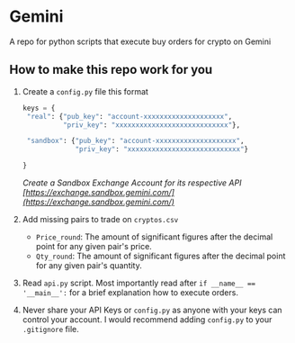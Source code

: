 # Gemini

A repo for python scripts that execute buy orders for crypto on Gemini

## How to make this repo work for you

1. Create a `config.py` file this format
   ```python
   keys = {
    "real": {"pub_key": "account-xxxxxxxxxxxxxxxxxxxx",
             "priv_key": "xxxxxxxxxxxxxxxxxxxxxxxxxxxx"},

    "sandbox": {"pub_key": "account-xxxxxxxxxxxxxxxxxxxx",
                "priv_key": "xxxxxxxxxxxxxxxxxxxxxxxxxxxx"}

   }
   ```
   *Create a Sandbox Exchange Account for its respective API*
   *[https://exchange.sandbox.gemini.com/](https://exchange.sandbox.gemini.com/)*

2. Add missing pairs to trade on `cryptos.csv`
   * `Price_round`: The amount of significant figures after the decimal point for any given pair's price.
   * `Qty_round`: The amount of significant figures after the decimal point for any given pair's quantity.

3. Read `api.py` script. Most importantly read after `if __name__ == '__main__':` for a brief explanation how to execute orders.

4. Never share your API Keys or `config.py` as anyone with your keys can control your account. I would recommend adding `config.py` to your `.gitignore` file.